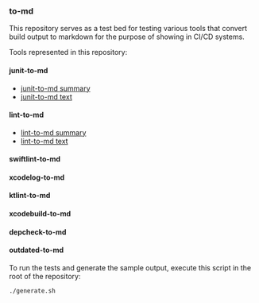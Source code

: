 ### to-md

This repository serves as a test bed for testing various tools that convert build output to markdown
for the purpose of showing in CI/CD systems.

Tools represented in this repository:


#### junit-to-md

- [junit-to-md summary](./junit-to-md/out/junit-to-md-summary.md)
- [junit-to-md text](./junit-to-md/out/junit-to-md-text.md)

#### lint-to-md

- [lint-to-md summary](./lint-to-md/out/lint-to-md-summary.md)
- [lint-to-md text](./lint-to-md/out/lint-to-md-text.md)

#### swiftlint-to-md

#### xcodelog-to-md

#### ktlint-to-md

#### xcodebuild-to-md

#### depcheck-to-md

#### outdated-to-md


To run the tests and generate the sample output, execute this script in the root of the repository:

```
./generate.sh
```
